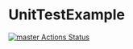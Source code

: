 # UnitTestExample


[![master Actions Status](https://github.com/Garyfimo/UnitTestExample/workflows/android-master/badge.svg)](https://github.com/Garyfimo/UnitTestExample/actions)
